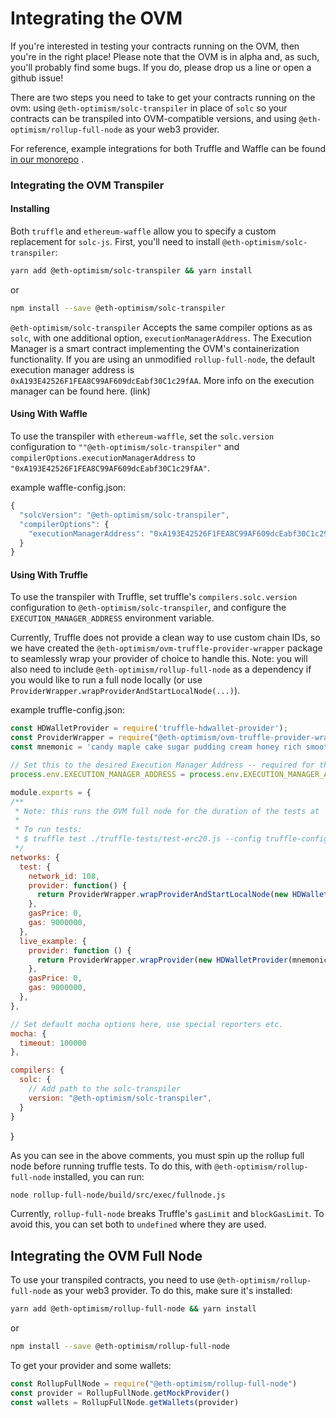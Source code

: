 # Integrating the OVM

If you're interested in testing your contracts running on the OVM, then you're in the right place! Please note that the OVM is in alpha and, as such, you'll probably find some bugs. If you do, please drop us a line or open a github issue!

There are two steps you need to take to get your contracts running on the ovm: using `@eth-optimism/solc-transpiler` in place of `solc` so your contracts can be transpiled into OVM-compatible versions, and using `@eth-optimism/rollup-full-node` as your web3 provider.

For reference, example integrations for both Truffle and Waffle can be found [in our monorepo](https://github.com/ethereum-optimism/optimism-monorepo/tree/master/packages/examples) .

### Integrating the OVM Transpiler

#### Installing

Both `truffle` and `ethereum-waffle` allow you to specify a custom replacement for `solc-js`. First, you'll need to install `@eth-optimism/solc-transpiler`:

```bash
yarn add @eth-optimism/solc-transpiler && yarn install
```

or

```bash
npm install --save @eth-optimism/solc-transpiler
```

`@eth-optimism/solc-transpiler` Accepts the same compiler options as as `solc`, with one additional option, `executionManagerAddress`. The Execution Manager is a smart contract implementing the OVM's containerization functionality. If you are using an unmodified `rollup-full-node`, the default execution manager address is `0xA193E42526F1FEA8C99AF609dcEabf30C1c29fAA`. More info on the execution manager can be found here. \(link\)

#### Using With Waffle

To use the transpiler with `ethereum-waffle`, set the `solc.version` configuration to `""@eth-optimism/solc-transpiler"` and `compilerOptions.executionManagerAddress` to `"0xA193E42526F1FEA8C99AF609dcEabf30C1c29fAA"`.

example waffle-config.json:

```javascript
{
  "solcVersion": "@eth-optimism/solc-transpiler",
  "compilerOptions": {
    "executionManagerAddress": "0xA193E42526F1FEA8C99AF609dcEabf30C1c29fAA"
  }
}
```

#### Using With Truffle

To use the transpiler with Truffle, set truffle's `compilers.solc.version` configuration to `@eth-optimism/solc-transpiler`, and configure the `EXECUTION_MANAGER_ADDRESS` environment variable.

Currently, Truffle does not provide a clean way to use custom chain IDs, so we have created the `@eth-optimism/ovm-truffle-provider-wrapper` package to seamlessly wrap your provider of choice to handle this. Note: you will also need to include `@eth-optimism/rollup-full-node` as a dependency if you would like to run a full node locally \(or use `ProviderWrapper.wrapProviderAndStartLocalNode(...)`\).

example truffle-config.json:

```javascript
const HDWalletProvider = require('truffle-hdwallet-provider');
const ProviderWrapper = require("@eth-optimism/ovm-truffle-provider-wrapper");
const mnemonic = 'candy maple cake sugar pudding cream honey rich smooth crumble sweet treat';

// Set this to the desired Execution Manager Address -- required for the transpiler
process.env.EXECUTION_MANAGER_ADDRESS = process.env.EXECUTION_MANAGER_ADDRESS || "0xA193E42526F1FEA8C99AF609dcEabf30C1c29fAA"

module.exports = {
/**
 * Note: this runs the OVM full node for the duration of the tests at `http://127.0.0.1:8545`
 *
 * To run tests:
 * $ truffle test ./truffle-tests/test-erc20.js --config truffle-config-ovm.js
 */
networks: {
  test: {
    network_id: 108,
    provider: function() {
      return ProviderWrapper.wrapProviderAndStartLocalNode(new HDWalletProvider(mnemonic, "http://127.0.0.1:8545/", 0, 10));
    },
    gasPrice: 0,
    gas: 9000000,
  },
  live_example: {
    provider: function () {
      return ProviderWrapper.wrapProvider(new HDWalletProvider(mnemonic, "http://127.0.0.1:8545/", 0, 10));
    },
    gasPrice: 0,
    gas: 9000000,
  },
},

// Set default mocha options here, use special reporters etc.
mocha: {
  timeout: 100000
},

compilers: {
  solc: {
    // Add path to the solc-transpiler
    version: "@eth-optimism/solc-transpiler",
  }
}
```

}

As you can see in the above comments, you must spin up the rollup full node before running truffle tests. To do this, with `@eth-optimism/rollup-full-node` installed, you can run:

```bash 
node rollup-full-node/build/src/exec/fullnode.js
```

Currently, `rollup-full-node` breaks Truffle's `gasLimit` and
`blockGasLimit`. To avoid this, you can set both to `undefined` where
they are used.

## Integrating the OVM Full Node

To use your transpiled contracts, you need to use
`@eth-optimism/rollup-full-node` as your web3 provider. To do this, make
sure it's installed:

```bash
yarn add @eth-optimism/rollup-full-node && yarn install
```

or

```bash
npm install --save @eth-optimism/rollup-full-node
```

To get your provider and some wallets:

```typescript
const RollupFullNode = require("@eth-optimism/rollup-full-node")
const provider = RollupFullNode.getMockProvider()
const wallets = RollupFullNode.getWallets(provider)
```

